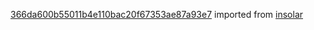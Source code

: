 [366da600b55011b4e110bac20f67353ae87a93e7](https://github.com/insolar/insolar/commit/366da600b55011b4e110bac20f67353ae87a93e7) imported from [insolar](https://github.com/insolar/insolar)
